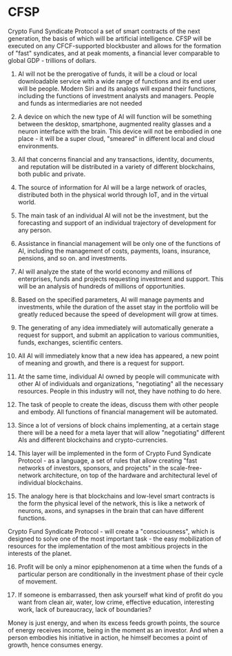 # CFSP
Crypto Fund Syndicate Protocol a set of smart contracts of the next generation, the basis of which will be artificial intelligence. CFSP will be executed on any CFCF-supported blockbuster and allows for the formation of "fast" syndicates, and at peak moments, a financial lever comparable to global GDP - trillions of dollars.

1. AI will not be the prerogative of funds, it will be a cloud or local downloadable service with a wide range of functions and its end user will be people. Modern Siri and its analogs will expand their functions, including the functions of investment analysts and managers. People and funds as intermediaries are not needed

2. A device on which the new type of AI will function will be something between the desktop, smartphone, augmented reality glasses and a neuron interface with the brain. This device will not be embodied in one place - it will be a super cloud, "smeared" in different local and cloud environments.

3. All that concerns financial and any transactions, identity, documents, and reputation will be distributed in a variety of different blockchains, both public and private.

4. The source of information for AI will be a large network of oracles, distributed both in the physical world through IoT, and in the virtual world.

5. The main task of an individual AI will not be the investment, but the forecasting and support of an individual trajectory of development for any person. 

6. Assistance in financial management will be only one of the functions of AI, including the management of costs, payments, loans, insurance, pensions, and so on. and investments.

7. AI will analyze the state of the world economy and millions of enterprises, funds and projects requesting investment and support. This will be an analysis of hundreds of millions of opportunities.

8. Based on the specified parameters, AI will manage payments and investments, while the duration of the asset stay in the portfolio will be greatly reduced because the speed of development will grow at times.

9. The generating of any idea immediately will automatically generate a request for support, and submit an application to various communities, funds, exchanges, scientific centers.

10. All AI will immediately know that a new idea has appeared, a new point of meaning and growth, and there is a request for support.

11. At the same time, individual AI owned by people will communicate with other AI of individuals and organizations, "negotiating" all the necessary resources. People in this industry will not, they have nothing to do here.

12. The task of people to create the ideas, discuss them with other people and embody. All functions of financial management will be automated.

13. Since a lot of versions of block chains implementing, at a certain stage there will be a need for a meta layer that will allow "negotiating" different AIs and different blockchains and crypto-currencies.

14. This layer will be implemented in the form of Crypto Fund Syndicate Protocol - as a language, a set of rules that allow creating "fast networks of investors, sponsors, and projects" in the scale-free-network architecture, on top of the hardware and architectural level of individual blockchains.

15. The analogy here is that blockchains and low-level smart contracts is the form the physical level of the network, this is like a network of neurons, axons, and synapses in the brain that can have different functions.

Crypto Fund Syndicate Protocol - will create a "consciousness", which is designed to solve one of the most important task - the easy mobilization of resources for the implementation of the most ambitious projects in the interests of the planet.

16. Profit will be only a minor epiphenomenon at a time when the funds of a particular person are conditionally in the investment phase of their cycle of movement.

15. If someone is embarrassed, then ask yourself what kind of profit do you want from clean air, water, low crime, effective education, interesting work, lack of bureaucracy, lack of boundaries?

Money is just energy, and when its excess feeds growth points, the source of energy receives income, being in the moment as an investor. And when a person embodies his initiative in action, he himself becomes a point of growth, hence consumes energy.

